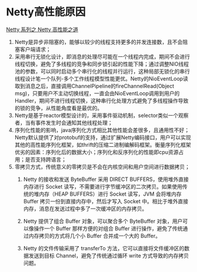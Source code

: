 # Netty高性能原因
[Netty 系列之 Netty 高性能之道](https://www.infoq.cn/article/netty-high-performance)
1. Netty是异步非阻塞的，能够以较少的线程支持更多的并发连接数，且不会阻塞客户端请求；
2. 采用串行无锁化设计，即消息的处理尽可能在一个线程内完成，期间不会进行线程切换，避免了多线程的竞争和同步锁引起的性能下降；通过调整NIO线程池的参数，可以同时启动多个串行化的线程并行运行，这种局部无锁化的串行线程设计笔一个队列-多个工作线程模型性能更优。Netty的NioEventLoop读取到消息之后，直接调用ChannelPipeline的fireChannelRead(Object msg)，只要用户不主动切换线程，一直会由NioEventLoop调用到用户的Handler，期间不进行线程切换，这种串行化处理方式避免了多线程操作导致的锁的竞争，从性能角度看是最优的。
3. Netty是基于reactor模型设计的，采用事件驱动机制，selector类似一个观察者，当有事件发生时会通知其他线程处理；
4. 序列化性能的影响，java序列化方式相比其他性能会差很多，且通用性不好；Netty默认提供了对protobuf的支持，通过扩展Netty编码接口，用户可以实现其他的高性能序列化框架，如thrift的压缩二进制编解码框架。衡量序列化框架优劣的因素：序列化后的数据大小；序列化和反序列化的性能即cpu资源占用；是否支持跨语言；
5. 零拷贝方式，传统意义的零拷贝是不会在内核空间和用户空间进行数据拷贝；
    1. Netty 的接收和发送 ByteBuffer 采用 DIRECT BUFFERS，使用堆外直接内存进行 Socket 读写，不需要进行字节缓冲区的二次拷贝。如果使用传统的堆内存（HEAP BUFFERS）进行 Socket 读写，JVM 会将堆内存 Buffer 拷贝一份到直接内存中，然后才写入 Socket 中。相比于堆外直接内存，消息在发送过程中多了一次缓冲区的内存拷贝。

    2. Netty 提供了组合 Buffer 对象，可以聚合多个 ByteBuffer 对象，用户可以像操作一个 Buffer 那样方便的对组合 Buffer 进行操作，避免了传统通过内存拷贝的方式将几个小 Buffer 合并成一个大的 Buffer。

    3. Netty 的文件传输采用了 transferTo 方法，它可以直接将文件缓冲区的数据发送到目标 Channel，避免了传统通过循环 write 方式导致的内存拷贝问题。